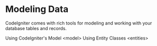 # Modeling Data

CodeIgniter comes with rich tools for modeling and working with your
database tables and records.

<div class="toctree" titlesonly="">

Using CodeIgniter's Model \<model\> Using Entity Classes \<entities\>

</div>
